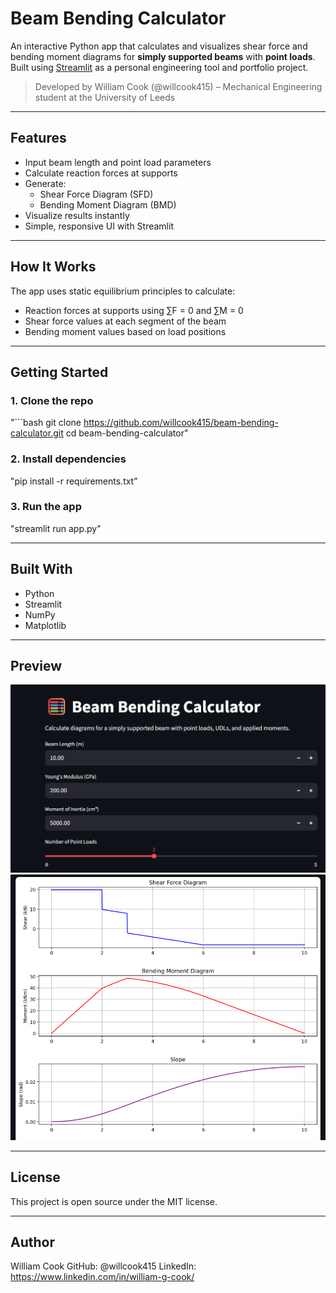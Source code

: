 # Beam Bending Calculator

An interactive Python app that calculates and visualizes shear force and bending moment diagrams for **simply supported beams** with **point loads**. Built using [Streamlit](https://streamlit.io/) as a personal engineering tool and portfolio project.

> Developed by William Cook (@willcook415) – Mechanical Engineering student at the University of Leeds

---

## Features

- Input beam length and point load parameters
- Calculate reaction forces at supports
- Generate:
  - Shear Force Diagram (SFD)
  - Bending Moment Diagram (BMD)
- Visualize results instantly
- Simple, responsive UI with Streamlit

---

## How It Works

The app uses static equilibrium principles to calculate:
- Reaction forces at supports using ∑F = 0 and ∑M = 0
- Shear force values at each segment of the beam
- Bending moment values based on load positions

---

## Getting Started

### 1. Clone the repo
"```bash
git clone https://github.com/willcook415/beam-bending-calculator.git
cd beam-bending-calculator"

### 2. Install dependencies
"pip install -r requirements.txt"

### 3. Run the app
"streamlit run app.py"

---

## Built With

- Python
- Streamlit
- NumPy
- Matplotlib

---

## Preview

![Demo 1](UI-example1.png)
![Demo 2](UI-example2.png)

---

## License

This project is open source under the MIT license.

---

## Author

William Cook
GitHub: @willcook415
LinkedIn: https://www.linkedin.com/in/william-g-cook/
